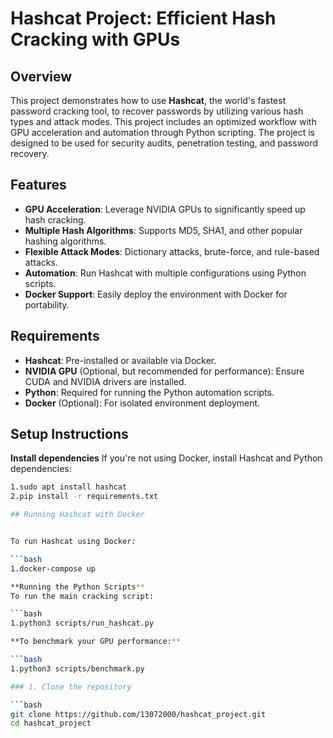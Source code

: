 # Hashcat Project: Efficient Hash Cracking with GPUs

## Overview

This project demonstrates how to use **Hashcat**, the world's fastest password cracking tool, to recover passwords by utilizing various hash types and attack modes. This project includes an optimized workflow with GPU acceleration and automation through Python scripting. The project is designed to be used for security audits, penetration testing, and password recovery.

## Features
- **GPU Acceleration**: Leverage NVIDIA GPUs to significantly speed up hash cracking.
- **Multiple Hash Algorithms**: Supports MD5, SHA1, and other popular hashing algorithms.
- **Flexible Attack Modes**: Dictionary attacks, brute-force, and rule-based attacks.
- **Automation**: Run Hashcat with multiple configurations using Python scripts.
- **Docker Support**: Easily deploy the environment with Docker for portability.

## Requirements

- **Hashcat**: Pre-installed or available via Docker.
- **NVIDIA GPU** (Optional, but recommended for performance): Ensure CUDA and NVIDIA drivers are installed.
- **Python**: Required for running the Python automation scripts.
- **Docker** (Optional): For isolated environment deployment.

## Setup Instructions
**Install dependencies**
If you're not using Docker, install Hashcat and Python dependencies:
```bash
1.sudo apt install hashcat
2.pip install -r requirements.txt

## Running Hashcat with Docker 


To run Hashcat using Docker:

```bash
1.docker-compose up

**Running the Python Scripts**
To run the main cracking script:

```bash
1.python3 scripts/run_hashcat.py

**To benchmark your GPU performance:**

```bash
1.python3 scripts/benchmark.py

### 1. Clone the repository

```bash
git clone https://github.com/13072000/hashcat_project.git
cd hashcat_project
